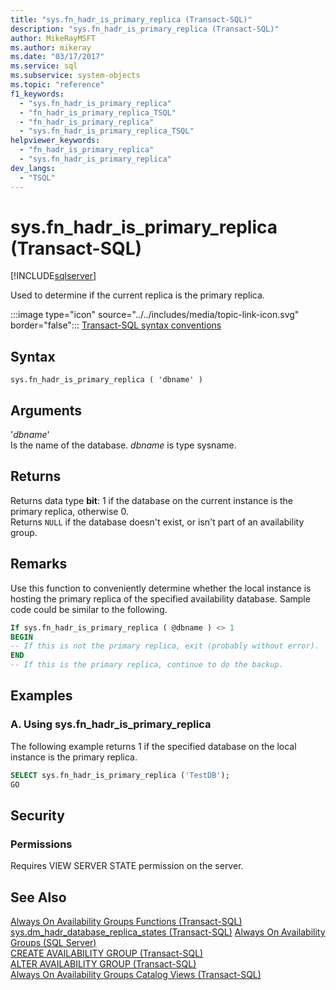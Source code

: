 ```yaml
---
title: "sys.fn_hadr_is_primary_replica (Transact-SQL)"
description: "sys.fn_hadr_is_primary_replica (Transact-SQL)"
author: MikeRayMSFT
ms.author: mikeray
ms.date: "03/17/2017"
ms.service: sql
ms.subservice: system-objects
ms.topic: "reference"
f1_keywords:
  - "sys.fn_hadr_is_primary_replica"
  - "fn_hadr_is_primary_replica_TSQL"
  - "fn_hadr_is_primary_replica"
  - "sys.fn_hadr_is_primary_replica_TSQL"
helpviewer_keywords:
  - "fn_hadr_is_primary_replica"
  - "sys.fn_hadr_is_primary_replica"
dev_langs:
  - "TSQL"
---
```

# sys.fn_hadr_is_primary_replica (Transact-SQL)
[!INCLUDE[sqlserver](../../includes/applies-to-version/sqlserver.md)]

  Used to determine if the current replica is the primary replica.  
  
 :::image type="icon" source="../../includes/media/topic-link-icon.svg" border="false"::: [Transact-SQL syntax conventions](../../t-sql/language-elements/transact-sql-syntax-conventions-transact-sql.md)  
  
## Syntax  
  
```syntaxsql
sys.fn_hadr_is_primary_replica ( 'dbname' )  
```  
  
## Arguments  
 '*dbname*'  
 Is the name of the database. *dbname* is type sysname.  
  
## Returns  
 Returns data type **bit**: 1 if the database on the current instance is the primary replica, otherwise 0.  
 Returns `NULL` if the database doesn't exist, or isn't part of an availability group.
  
## Remarks  
 Use this function to conveniently determine whether the local instance is hosting the primary replica of the specified availability database. Sample code could be similar to the following.  
  
```sql
If sys.fn_hadr_is_primary_replica ( @dbname ) <> 1   
BEGIN  
-- If this is not the primary replica, exit (probably without error).  
END  
-- If this is the primary replica, continue to do the backup.  
```  
  
## Examples  
  
### A. Using sys.fn_hadr_is_primary_replica  
 The following example returns 1 if the specified database on the local instance is the primary replica.  
  
```sql
SELECT sys.fn_hadr_is_primary_replica ('TestDB');  
GO  
```    
  
## Security  
  
### Permissions  
 Requires VIEW SERVER STATE permission on the server.  
  
## See Also  
 [Always On Availability Groups Functions &#40;Transact-SQL&#41;](../../relational-databases/system-functions/always-on-availability-groups-functions-transact-sql.md)   
 [sys.dm_hadr_database_replica_states &#40;Transact-SQL&#41;](../..//relational-databases/system-dynamic-management-views/sys-dm-hadr-database-replica-states-transact-sql.md)
 [Always On Availability Groups &#40;SQL Server&#41;](../../database-engine/availability-groups/windows/overview-of-always-on-availability-groups-sql-server.md)   
 [CREATE AVAILABILITY GROUP &#40;Transact-SQL&#41;](../../t-sql/statements/create-availability-group-transact-sql.md)   
 [ALTER AVAILABILITY GROUP &#40;Transact-SQL&#41;](../../t-sql/statements/alter-availability-group-transact-sql.md)   
 [Always On Availability Groups Catalog Views &#40;Transact-SQL&#41;](../../relational-databases/system-catalog-views/always-on-availability-groups-catalog-views-transact-sql.md)     
  
  
